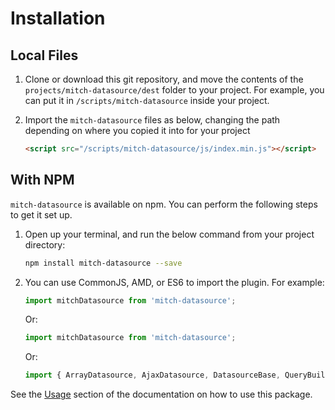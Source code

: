 # Installation

## Local Files

1.  Clone or download this git repository, and move the contents of the `projects/mitch-datasource/dest` folder to your project. For example, you can put it in `/scripts/mitch-datasource` inside your project.

2.  Import the `mitch-datasource` files as below, changing the path depending on where you copied it into for your project
    ```html
    <script src="/scripts/mitch-datasource/js/index.min.js"></script>
    ```

## With NPM

`mitch-datasource` is available on npm. You can perform the following steps to get it set up.

1.  Open up your terminal, and run the below command from your project directory:
    ```bash
    npm install mitch-datasource --save
    ```

2.  You can use CommonJS, AMD, or ES6 to import the plugin. For example:

    ```JavaScript
    import mitchDatasource from 'mitch-datasource';
    ```

    Or:

    ```JavaScript
    import mitchDatasource from 'mitch-datasource';
    ```

    Or:

    ```JavaScript
    import { ArrayDatasource, AjaxDatasource, DatasourceBase, QueryBuilder } from 'mitch-datasource';
    ```

See the [Usage](./usage.html) section of the documentation on how to use this package.
